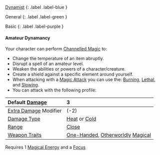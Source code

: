 
[Dynamist](Game/Dynamist)
{: .label .label-blue }

General
{: .label .label-green }

Basic
{: .label .label-purple }
#### Amateur Dynamancy
Your character can perform [Channelled Magic](Magic#Channelled%20Magic) to:

- Change the temperature of an item abruptly.
- Disrupt a spell of an amateur level.
- Weaken the abilities or powers of a character/creature.
- Create a shield against a specific element around yourself.
- When attacking with a [Magic Attack](Magic-Modifiers#Magic%20Attack) you can use the: [Burning](Magic-Modifiers#Burning), [Lethal](Magic-Modifiers#Lethal), and [Slowing](Magic-Modifiers#Slowing).
- You can attack with the following profile:

| Default [Damage](Core/Weapons#Calculating%20Damage)       | 3                                                                                                                                  |
| :-------------------------------------------------------- | :--------------------------------------------------------------------------------------------------------------------------------- |
| [Extra Damage](Game/Core/Attacks#Extra%20Damage) Modifier | (-2)                                                                                                                               |
| [Damage Type](Core/Weapons#Damage%20Type)                 | [Heat](Game/Core/Injury#Heat) or [Cold](Game/Core/Injury#Cold)                                                                     |
| [Range](Core/Weapons#Range)                               | [Close](Game/Core/Movement#Close)                                                                                                  |
| [Weapon Traits](Core/Weapon-Traits)                       | [One-Handed](Game/Core/Blocks/One-Handed), [Otherworldly](Game/Core/Blocks/Otherworldly) [Magical](Game/Core/Blocks/Magical) |


Requires 1 [Magical Energy](Magic#Magical%20Energy) and a [Focus](Example-Gear#Focus)
